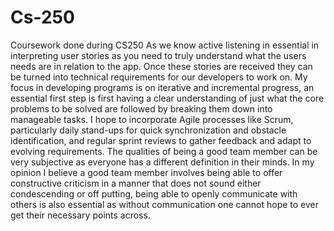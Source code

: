 # Cs-250
Coursework done during CS250
As we know active listening in essential in interpreting user stories as you need to truly understand what the users needs are in relation to the app. Once these stories are received they can be turned into technical requirements for our developers to work on. 
My focus in developing programs is on iterative and incremental progress, an essential first step is first having a clear understanding of just what the core problems to be solved are followed by breaking them down into manageable tasks. I hope to incorporate Agile processes like Scrum, particularly daily stand-ups for quick synchronization and obstacle identification, and regular sprint reviews to gather feedback and adapt to evolving requirements.
The qualities of being a good team member can be very subjective as everyone has a different definition in their minds. In my opinion I believe a good team member involves being able to offer constructive criticism in a manner that does not sound either condescending or off putting, being able to openly communicate with others is also essential as without communication one cannot hope to ever get their necessary points across.
